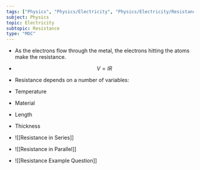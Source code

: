 ```yaml
---
tags: ["Physics", "Physics/Electricity", "Physics/Electricity/Resistance"]
subject: Physics
topic: Electricity
subtopic: Resistance
type: "MOC"
---
```

 
 - As the electrons flow through the metal, the electrons hitting the atoms make the resistance.
 - $$V = IR$$
 - Resistance depends on a number of variables:
  - Temperature
  - Material
  - Length
  - Thickness

 - ![[Resistance in Series]]
 - ![[Resistance in Parallel]]
 - ![[Resistance Example Question]]